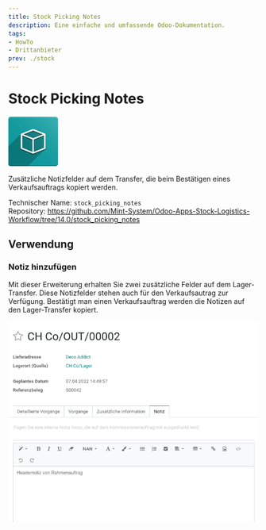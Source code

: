```yaml
---
title: Stock Picking Notes
description: Eine einfache und umfassende Odoo-Dokumentation.
tags:
- HowTo
- Drittanbieter
prev: ./stock
---
```

# Stock Picking Notes
![icon_oms_box](assets/icon_oms_box.png)

Zusätzliche Notizfelder auf dem Transfer, die beim Bestätigen eines Verkaufsauftrags kopiert werden.

Technischer Name: `stock_picking_notes`\
Repository: <https://github.com/Mint-System/Odoo-Apps-Stock-Logistics-Workflow/tree/14.0/stock_picking_notes>

## Verwendung

### Notiz hinzufügen

Mit dieser Erweiterung erhalten Sie zwei zusätzliche Felder auf dem Lager-Transfer. Diese Notizfelder stehen auch für den Verkaufsautrag zur Verfügung. Bestätigt man einen Verkaufsauftrag werden die Notizen auf den Lager-Transfer kopiert. 

![](assets/Stock%20Picking%20Notes.png)